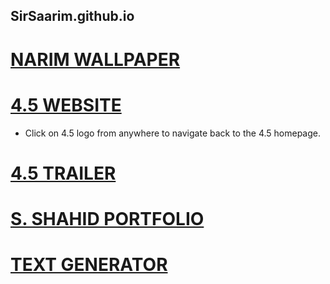 ## SirSaarim.github.io

# [NARIM WALLPAPER](https://sirsaarim.github.io/NarimWallpaper "NARIM WALLPAPER")
# [4.5 WEBSITE](https://sirsaarim.github.io/FourPointFive/Website "4.5 WEBSITE")
* Click on 4.5 logo from anywhere to navigate back to the 4.5 homepage. 
# [4.5 TRAILER](https://sirsaarim.github.io/FourPointFive/Trailer "4.5 TRAILER")
# [S. SHAHID PORTFOLIO](https://sirsaarim.github.io/SaarimShahid/Portfolio "S. SHAHID PORTFOLIO") 
# [TEXT GENERATOR](https://sirsaarim.github.io/UnlimitedText "TEXT GENERATOR") 
